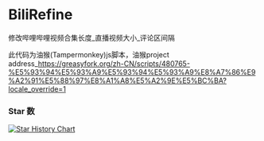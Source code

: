 # BiliRefine
修改哔哩哔哩视频合集长度_直播视频大小_评论区间隔

此代码为油猴(Tampermonkey)js脚本，油猴project address_https://greasyfork.org/zh-CN/scripts/480765-%E5%93%94%E5%93%A9%E5%93%94%E5%93%A9%E8%A7%86%E9%A2%91%E5%88%97%E8%A1%A8%E5%A2%9E%E5%BC%BA?locale_override=1
### Star 数

[![Star History Chart](https://api.star-history.com/svg?repos=UnfiniSmile/BiliRefine&type=Date)](https://star-history.com/#UnfiniSmile/BiliRefine&Date)
